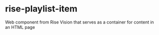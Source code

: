 # rise-playlist-item
Web component from Rise Vision that serves as a container for content in an HTML page
